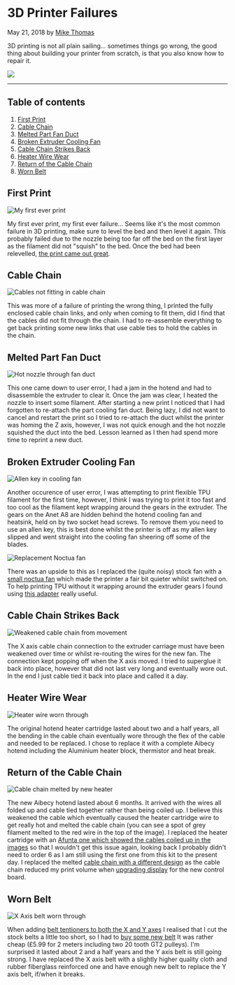 # 3D Printer Failures

May 21, 2018 by [Mike Thomas](https://github.com/mikepthomas)

3D printing is not all plain sailing... sometimes things go wrong, the good thing about building your printer from scratch, is that you also know how to repair it.

![](https://github.com/mikepthomas/mikepthomas.github.io/raw/develop/src/img/printer-failures/printer-failures-hero.jpg)

---

## Table of contents

1. [First Print](#first-print)
1. [Cable Chain](#cable-chain)
1. [Melted Part Fan Duct](#melted-part-fan-duct)
1. [Broken Extruder Cooling Fan](#broken-extruder-cooling-fan)
1. [Cable Chain Strikes Back](#cable-chain-strikes-back)
1. [Heater Wire Wear](#heater-wire-wear)
1. [Return of the Cable Chain](#return-of-the-cable-chain)
1. [Worn Belt](#worn-belt)

## First Print

![My first ever print](https://github.com/mikepthomas/mikepthomas.github.io/raw/develop/src/img/printer-failures/first-print.jpg)

My first ever print, my first ever failure... Seems like it's the most common failure in 3D printing, make sure to level the bed and then level it again. This probably failed due to the nozzle being too far off the bed on the first layer as the filament did not "squish" to the bed. Once the bed had been relevelled, [the print came out great](printer.md#finished).

## Cable Chain

![Cables not fitting in cable chain](https://github.com/mikepthomas/mikepthomas.github.io/raw/develop/src/img/printer-failures/cable-chain.jpg)

This was more of a failure of printing the wrong thing, I printed the fully enclosed cable chain links, and only when coming to fit them, did I find that the cables did not fit through the chain. I had to re-assemble everything to get back printing some new links that use cable ties to hold the cables in the chain.

## Melted Part Fan Duct

![Hot nozzle through fan duct](https://github.com/mikepthomas/mikepthomas.github.io/raw/develop/src/img/printer-failures/fan-duct-melted.jpg)

This one came down to user error, I had a jam in the hotend and had to disassemble the extruder to clear it. Once the jam was clear, I heated the nozzle to insert some filament. After starting a new print I noticed that I had forgotten to re-attach the part cooling fan duct. Being lazy, I did not want to cancel and restart the print so I tried to re-attach the duct whilst the printer was homing the Z axis, however, I was not quick enough and the hot nozzle squished the duct into the bed. Lesson learned as I then had spend more time to reprint a new duct.

## Broken Extruder Cooling Fan

![Allen key in cooling fan](https://github.com/mikepthomas/mikepthomas.github.io/raw/develop/src/img/printer-failures/cooling-fan-broken.jpg)

Another occurence of user error, I was attempting to print flexible TPU filament for the first time, however, I think I was trying to print it too fast and too cool as the filament kept wrapping around the gears in the extruder. The gears on the Anet A8 are hidden behind the hotend cooling fan and heatsink, held on by two socket head screws. To remove them you need to use an allen key, this is best done whilst the printer is off as my allen key slipped and went straight into the cooling fan sheering off some of the blades.

![Replacement Noctua fan](https://github.com/mikepthomas/mikepthomas.github.io/raw/develop/src/img/printer-failures/cooling-fan-noctua.jpg)

There was an upside to this as I replaced the (quite noisy) stock fan with a [small noctua fan](https://www.amazon.co.uk/gp/product/B009NQLT0M) which made the printer a fair bit quieter whilst switched on. To help printing TPU without it wrapping around the extruder gears I found using [this adapter](printer-printed-upgrades.md#flex-filament-and-easy-filament-change-adapter-for-anet-a8) really useful.

## Cable Chain Strikes Back

![Weakened cable chain from movement](https://github.com/mikepthomas/mikepthomas.github.io/raw/develop/src/img/printer-failures/cable-chain-weakened.jpg)

The X axis cable chain connection to the extruder carriage must have been weakened over time or whilst re-routing the wires for the new fan. The connection kept popping off when the X axis moved. I tried to superglue it back into place, however that did not last very long and eventually wore out. In the end I just cable tied it back into place and called it a day.

## Heater Wire Wear

![Heater wire worn through](https://github.com/mikepthomas/mikepthomas.github.io/raw/develop/src/img/printer-failures/heater-wire-wear.jpg)

The original hotend heater cartridge lasted about two and a half years, all the bending in the cable chain eventually wore through the flex of the cable and needed to be replaced. I chose to replace it with a complete Aibecy hotend including the Aluminium heater block, thermistor and heat break.

## Return of the Cable Chain

![Cable chain melted by new heater](https://github.com/mikepthomas/mikepthomas.github.io/raw/develop/src/img/printer-failures/cable-chain-melted.jpg)

The new Aibecy hotend lasted about 6 months. It arrived with the wires all folded up and cable tied together rather than being coiled up. I believe this weakened the cable which eventually caused the heater cartridge wire to get really hot and melted the cable chain (you can see a spot of grey filament melted to the red wire in the top of the image). I replaced the heater cartridge with an [Afunta one which showed the cables coiled up in the images](https://www.amazon.co.uk/gp/product/B07J43HFLK) so that I wouldn't get this issue again, looking back I probably didn't need to order 6 as I am still using the first one from this kit to the present day.
I replaced the melted [cable chain with a different design](printer-printed-upgrades.md#anet-a8-x-axis-cable-chain-with-z-end-stop) as the cable chain reduced my print volume when [upgrading display](printer-skr-upgrade.md#tft24-mount) for the new control board.

## Worn Belt

![X Axis belt worn through](https://github.com/mikepthomas/mikepthomas.github.io/raw/develop/src/img/printer-failures/worn-belt.jpg)

When adding [belt tentioners to both the X and Y axes](printer-printed-upgrades.md#motion-upgrades) I realised that I cut the stock belts a little too short, so I had to [buy some new belt](https://www.amazon.co.uk/gp/product/B0719S15FN) It was rather cheap (£5.99 for 2 meters including two 20 tooth GT2 pulleys). I'm surprised it lasted about 2 and a half years and the Y axis belt is still going strong. I have replaced the X axis belt with a slightly higher quality cloth and rubber fiberglass reinforced one and have enough new belt to replace the Y axis belt, if/when it breaks.
